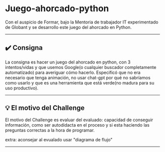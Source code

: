 # Juego-ahorcado-python
Con el auspicio de Formar, bajo la Mentoria de trabajador IT experimentado de Globant y se desarrollo este juego del ahorcado en Python.

---

## ✔️ Consigna

 La consigna es hacer un juego del ahorcado en python, 
 con 3 intentos/vidas y que usemos Google(o cualquier buscador completamente automatizado) para averiguar cómo hacerlo. 
 Especificó que no era necesario que tenga animación, 
 no usar chat-gpt por qué no sabríamos como usarlo y 
 que es una herramienta que está verde(no madura para su uso productivo).

---

## 💡 El motivo del Challenge

  El motivo del Challenge es evaluar del evaluado:
  capacidad de conseguir información, 
  como ser autodidacta en el proceso y 
  si esta haciendo las preguntas correctas a la hora de programar.
  
  extra:
  aconsejar al evualado usar "diagrama de flujo"

---
